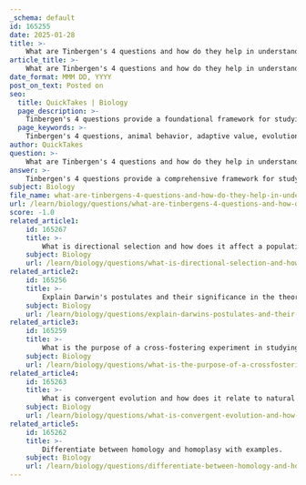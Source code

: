 ```yaml
---
_schema: default
id: 165255
date: 2025-01-28
title: >-
    What are Tinbergen's 4 questions and how do they help in understanding animal behavior?
article_title: >-
    What are Tinbergen's 4 questions and how do they help in understanding animal behavior?
date_format: MMM DD, YYYY
post_on_text: Posted on
seo:
  title: QuickTakes | Biology
  page_description: >-
    Tinbergen's 4 questions provide a foundational framework for studying animal behavior, addressing both ultimate and proximate causes, enhancing our understanding of how behaviors affect survival and reproduction, their evolutionary origins, the stimuli that elicit them, and their development over an organism's life.
  page_keywords: >-
    Tinbergen's 4 questions, animal behavior, adaptive value, evolutionary history, mechanism, development, proximate causes, ultimate causes, behavior study, fitness, evolution, stimuli, biological processes, ecological context
author: QuickTakes
question: >-
    What are Tinbergen's 4 questions and how do they help in understanding animal behavior?
answer: >-
    Tinbergen's 4 questions provide a comprehensive framework for studying animal behavior by addressing both ultimate and proximate causes. This framework is essential for understanding the complexity of behaviors exhibited by animals. The four questions are as follows:\n\n1. **Adaptive Value**: How does the behavior affect survival and reproduction? This question focuses on the functional significance of a behavior in terms of its contribution to the fitness of the organism. It examines how certain behaviors may enhance an individual's chances of survival and reproductive success in their environment.\n\n2. **Evolutionary History**: How does behavior vary as a result of evolutionary history or phylogeny? This question investigates the evolutionary origins of a behavior, exploring how it has developed over time and how it may differ among related species. It helps researchers understand the historical context of behaviors and their adaptive significance.\n\n3. **Mechanism**: What stimuli elicit the behavior, and what biological changes occur? This question delves into the proximate causes of behavior, examining the immediate factors that trigger a behavior, such as environmental stimuli, and the underlying biological processes, including genetic, neurobiological, and hormonal changes that facilitate the behavior.\n\n4. **Development**: How does the behavior change with the development of the organism? This question looks at how behaviors are influenced by the developmental stages of an organism, considering how experiences and maturation can shape behavioral patterns over time.\n\nBy addressing these questions, researchers can gain a holistic understanding of animal behavior, integrating insights from evolutionary biology, ecology, and psychology. This framework not only aids in the study of specific behaviors but also enhances our understanding of the broader ecological and evolutionary contexts in which these behaviors occur.
subject: Biology
file_name: what-are-tinbergens-4-questions-and-how-do-they-help-in-understanding-animal-behavior.md
url: /learn/biology/questions/what-are-tinbergens-4-questions-and-how-do-they-help-in-understanding-animal-behavior
score: -1.0
related_article1:
    id: 165267
    title: >-
        What is directional selection and how does it affect a population's traits?
    subject: Biology
    url: /learn/biology/questions/what-is-directional-selection-and-how-does-it-affect-a-populations-traits
related_article2:
    id: 165256
    title: >-
        Explain Darwin's postulates and their significance in the theory of natural selection.
    subject: Biology
    url: /learn/biology/questions/explain-darwins-postulates-and-their-significance-in-the-theory-of-natural-selection
related_article3:
    id: 165259
    title: >-
        What is the purpose of a cross-fostering experiment in studying heritability?
    subject: Biology
    url: /learn/biology/questions/what-is-the-purpose-of-a-crossfostering-experiment-in-studying-heritability
related_article4:
    id: 165263
    title: >-
        What is convergent evolution and how does it relate to natural selection?
    subject: Biology
    url: /learn/biology/questions/what-is-convergent-evolution-and-how-does-it-relate-to-natural-selection
related_article5:
    id: 165262
    title: >-
        Differentiate between homology and homoplasy with examples.
    subject: Biology
    url: /learn/biology/questions/differentiate-between-homology-and-homoplasy-with-examples
---
```


&nbsp;